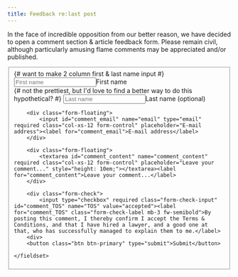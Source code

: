 ```yaml
---
title: Feedback re:last post
---
```

In the face of incredible opposition from our better reason, we have decided to open a comment section & article feedback form. Please remain civil, although particularly amusing flame comments may be appreciated and/or published.

<form name="flatpak_feedback" netlify>
    <fieldset class="form-control p-3 pb-1">
        <div class="row"> {# want to make 2 column first & last name input #}
            <div class="col-sm">
                <div class="form-floating">
                    <input id="comment_fname" name="fname" type="text" required class="form-control col-xs-12 col-sm-6 mb-1" placeholder="First name"><label for="comment_fname">First name</label>
                </div>
            </div>
            <div class="col-sm">
                <div class="form-floating"> {# not the prettiest, but I'd love to find a better way to do this hypothetical? #}
                    <input id="comment_lname" name="lname" type="text" class="form-control col-xs-12 col-sm-6" placeholder="Last name"><label for="comment_lname">Last name (optional)</label>
                </div>
            </div>
        </div>

        <div class="form-floating">
            <input id="comment_email" name="email" type="email" required class="col-xs-12 form-control" placeholder="E-mail address"><label for="comment_email">E-mail address</label>
        </div>
        
        <div class="form-floating">
            <textarea id="comment_content" name="comment_content" required class="col-xs-12 form-control" placeholder="Leave your comment..." style="height: 10em;"></textarea><label for="comment_content">Leave your comment...</label>
        </div>
        
        <div class="form-check">
            <input type="checkbox" required class="form-check-input" id="comment_TOS" name="TOS" value="accepted"><label for="comment_TOS" class="form-check-label mb-3 fw-semibold">By posting this comment, I thereby confirm I accept the Terms & Conditions, and that I have hired a lawyer, and a good one at that, who has successfully managed to explain them to me.</label>
        <div>
        <button class="btn btn-primary" type="submit">Submit</button>

    </fieldset>
</form>